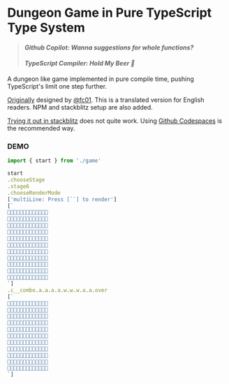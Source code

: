 # Dungeon Game in Pure TypeScript Type System

> #### *Github Copilot: Wanna suggestions for whole functions?*
>
> #### *TypeScript Compiler: Hold My Beer 🍺*

A dungeon like game implemented in pure compile time, pushing TypeScript's limit one step further.

[Originally](https://github.com/fc01/type_game) designed by [@fc01](https://github.com/fc01). This is a translated version for English readers.
NPM and stackblitz setup are also added.

[Trying it out in stackblitz](https://stackblitz.com/github/HerringtonDarkholme/type_game?file=src%2Findex.ts) does not quite work.
Using [Github Codespaces](https://docs.github.com/en/codespaces/getting-started/quickstart) is the recommended way.

### DEMO

```ts
import { start } from './game'

start
.chooseStage
.stage6
.chooseRenderMode
['multiLine: Press [``] to render']
[`
💭💭💭💼💼💼💼💼💼💼💭💭💭
💼💼💼💼💭💭💭💭💭💼💭💭💭
💼💭💭💭🖤💼💼💼💭💼💭💭💭
💼💭💼💭💼💭💭💭💭💼💼💭💭
💼💭💼💭💥💭💥💼🖤💭💼💭💭
💼💭💼💭💭💭💭💭💼💭💼💭💭
💼💭🖤💼💥💭💥💭💼💭💼💭💭
💼💼💭💭💭💭💼💭💼💭💼💼💼
💭💼💭💼💼💼🖤💭💭💭💭👾💼
💭💼💭💭💭💭💭💼💼💭💭💭💼
💭💼💼💼💼💼💼💼💼💼💼💼💼
`]
.c__combo.a.a.a.a.w.w.w.a.a.over
[`
💭💭💭💼💼💼💼💼💼💼💭💭💭
💼💼💼💼💭💭💭💭💭💼💭💭💭
💼💭💭💭🖤💼💼💼💭💼💭💭💭
💼💭💼💭💼💭💭💭💭💼💼💭💭
💼💭💼💭💥💭💥💼🖤💭💼💭💭
💼💭💼💭💭👾💭💭💼💭💼💭💭
💼💭🖤💼💥💭💥💭💼💭💼💭💭
💼💼💭💭💭💭💼💭💼💭💼💼💼
💭💼💭💼💼💼🖤💭💭💭💭💭💼
💭💼💭💭💭💭💭💼💼💭💭💭💼
💭💼💼💼💼💼💼💼💼💼💼💼💼
`]
```
